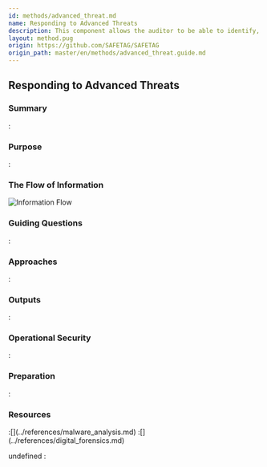 ```yaml
---
id: methods/advanced_threat.md
name: Responding to Advanced Threats
description: This component allows the auditor to be able to identify, triage, and analyze suspicious behavior on a device or in a network. Depending on the analysis, the auditor may need to further investigate a malware infection, analyze a binary and...
layout: method.pug
origin: https://github.com/SAFETAG/SAFETAG
origin_path: master/en/methods/advanced_threat.guide.md
---
```


## Responding to Advanced Threats

### Summary
:[](../methods/advanced_threat/summary.md)
### Purpose
:[](../methods/advanced_threat/purpose.md)
### The Flow of Information
![ Information Flow](images/info_flows/advanced_threat.svg)

### Guiding Questions
:[](../methods/advanced_threat/guiding_questions.md)
### Approaches
:[](../methods/advanced_threat/approaches.md)
### Outputs
:[](../methods/advanced_threat/output.md)
### Operational Security
:[](../methods/advanced_threat/operational_security.md)
### Preparation
:[](../methods/advanced_threat/preparation.md)
### Resources

<div class="greybox">
:[](../references/malware_analysis.md)
:[](../references/digital_forensics.md)
</div>


undefined
:[](../references/footnotes.md)
